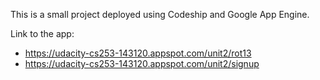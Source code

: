 This is a small project deployed using Codeship and Google App Engine.

Link to the app:
- https://udacity-cs253-143120.appspot.com/unit2/rot13
- https://udacity-cs253-143120.appspot.com/unit2/signup